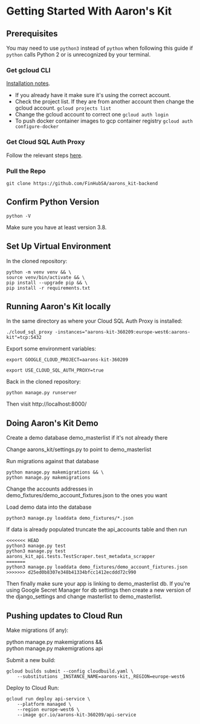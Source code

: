 # Getting Started With Aaron's Kit

## Prerequisites

You may need to use `python3` instead of `python` when following this guide if `python` calls Python 2 or is unrecognized by your terminal.

### Get gcloud CLI

[Installation notes](https://cloud.google.com/sdk/docs/install).

- If you already have it make sure it's using the correct account.
- Check the project list. If they are from another account then change the gcloud account.
`gcloud projects list`
- Change the gcloud account to correct one
`gcloud auth login`
- To push docker container images to gcp container registry
`gcloud auth configure-docker`

### Get Cloud SQL Auth Proxy

Follow the relevant steps [here](https://cloud.google.com/python/django/run#connect_sql_locally).

### Pull the Repo

`git clone https://github.com/FinHubSA/aarons_kit-backend`

## Confirm Python Version

`python -V`  

Make sure you have at least version 3.8.

## Set Up Virtual Environment

In the cloned repository:

```
python -m venv venv && \
source venv/bin/activate && \
pip install --upgrade pip && \
pip install -r requirements.txt
```

## Running Aaron's Kit locally

In the same directory as where your Cloud SQL Auth Proxy is installed:

`./cloud_sql_proxy -instances="aarons-kit-360209:europe-west6:aarons-kit"=tcp:5432`

Export some environment variables:

`export GOOGLE_CLOUD_PROJECT=aarons-kit-360209`

`export USE_CLOUD_SQL_AUTH_PROXY=true`

Back in the cloned repository:

`python manage.py runserver`

Then visit http://localhost:8000/

## Doing Aaron's Kit Demo

Create a demo database demo_masterlist if it's not already there

Change aarons_kit/settings.py to point to demo_masterlist

Run migrations against that database

```
python manage.py makemigrations && \
python manage.py makemigrations
```

Change the accounts addresses in demo_fixtures/demo_account_fixtures.json to the ones you want

Load demo data into the database

```
python3 manage.py loaddata demo_fixtures/*.json
```

If data is already populated truncate the api_accounts table and then run

```
<<<<<<< HEAD
python3 manage.py test
python3 manage.py test aarons_kit_api.tests.TestScraper.test_metadata_scrapper
=======
python3 manage.py loaddata demo_fixtures/demo_account_fixtures.json
>>>>>>> d25ed0b8307e348b41334bfcc1412ecddd72c990
```

Then finally make sure your app is linking to demo_masterlist db. If you're using Google Secret Manager for db settings then create a new version of the django_settings and change masterlist to demo_masterlist.

## Pushing updates to Cloud Run

Make migrations (if any):

python manage.py makemigrations && \
python manage.py makemigrations api

Submit a new build:

```
gcloud builds submit --config cloudbuild.yaml \
    --substitutions _INSTANCE_NAME=aarons-kit,_REGION=europe-west6
```

Deploy to Cloud Run:

```
gcloud run deploy api-service \
    --platform managed \
    --region europe-west6 \
    --image gcr.io/aarons-kit-360209/api-service
```
